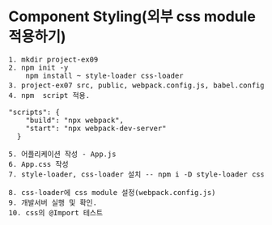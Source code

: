# Component Styling(외부 css module 적용하기)
<pre>
1. mkdir project-ex09
2. npm init -y
    npm install ~ style-loader css-loader
3. project-ex07 src, public, webpack.config.js, babel.config.json 복사
4. npm  script 적용.

"scripts": {
    "build": "npx webpack",
    "start": "npx webpack-dev-server"
  }

5. 어플리케이션 작성 - App.js
6. App.css 작성
7. style-loader, css-loader 설치 -- npm i -D style-loader css-loader

8. css-loader에 css module 설정(webpack.config.js)
9. 개발서버 실행 및 확인.
10. css의 @Import 테스트
</pre>
